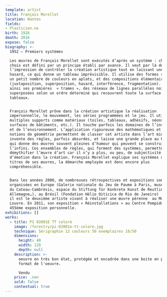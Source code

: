 ```yaml
---
template: artist
title: François Morellet
location: Nantes
fields:
- Plasticien.ne
birth: 1926
death: 2016
expose: false
biography: >-
  1952 – Premiers systèmes

  Les œuvres de François Morellet sont exécutés d’après un système : chaque
  choix est défini par un principe établi par avance. Il veut par là donner
  l’impression de contrôler la création artistique tout en laissant une part de
  hasard, ce qui donne un tableau imprévisible. Il utilise des formes simples,
  un petit nombre de couleurs en aplats, et des compositions élémentaires
  (juxtaposition, superposition, hasard, interférence, fragmentation). Il crée
  ainsi ses premières  » trames », des réseaux de lignes parallèles noires
  superposées selon un ordre déterminé qui recouvrent toute la surface des
  tableaux.


  François Morellet prône dans la création artistique la réalisation
  impersonnelle, le mouvement, les séries programmées et le jeu. Il utilise de
  multiples supports comme matériaux (toiles, tableaux, adhésifs, néons,
  surfaces de bâtiments, etc.). Il touche parfois les domaines de l’installation
  et de l’environnement. L’application rigoureuse des mathématiques et des
  notions de géométrie permettent de classer cet artiste dans l’art minimal. Il
  invente des règles, parfois absurdes, et laisse une grande place au hasard, ce
  qui donne des œuvres souvent pleines d’humour qui peuvent se construire à
  l’infini. Ces ensembles de règles, qui forment des systèmes, permettent de
  démythifier l’œuvre d’art car il n’y a plus, ou peu, de subjectivité et
  d’émotion dans la création. François Morellet explique ses systèmes dans les
  titres de ses œuvres, la démarche employée est donc encore plus
  compréhensible.


  Dans les années 2000, de nombreuses rétrospectives et expositions sont
  organisées en Europe (Galerie nationale du Jeu de Paume à Paris, musée Matisse
  du Cateau-Cambrésis, espace du Stiftung für Konkrete Kunst de Reutlingen en
  Allemagne…), au Brésil (Fondation Hélio Oiticica de Rio de Janeiro) . En 2010,
  il est le deuxième artiste vivant à réaliser une œuvre pérenne  au Musée du
  Louvre. En 2011, son exposition « Réinstallations » au Centre Pompidou est sa
  455ème exposition personnelle.
exhibitions: []
works:
  - title: PI 02001E TT coloré
    image: /forestry/pi-02001e-tt-colore.jpg
    technique: Sérigraphie 12 couleurs 50 exemplaires 18/50
    dimensions:
      height: 40
      width: 120
      depth: null
    description: >-
      oeuvre en très bon état, protégée et encadrée dans une boite en plexi du
      format de l'oeuvre.

      Vendu
    price: .nan
    sold: false
    contextual: true
---
```


